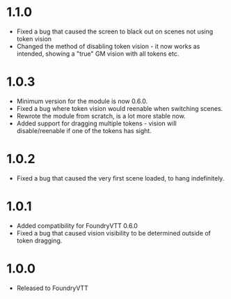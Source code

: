 # 1.1.0

* Fixed a bug that caused the screen to black out on scenes not using token vision
* Changed the method of disabling token vision - it now works as intended, showing a "true" GM vision with all tokens etc.

# 1.0.3

* Minimum version for the module is now 0.6.0.
* Fixed a bug where token vision would reenable when switching scenes.
* Rewrote the module from scratch, is a lot more stable now.
* Added support for dragging multiple tokens - vision will disable/reenable if one of the tokens has sight.

# 1.0.2

* Fixed a bug that caused the very first scene loaded, to hang indefinitely.

# 1.0.1

* Added compatibility for FoundryVTT 0.6.0
* Fixed a bug that caused vision visibility to be determined outside of token dragging.

# 1.0.0

* Released to FoundryVTT
